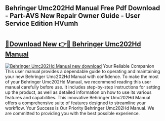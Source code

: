 ## Behringer Umc202Hd Manual Free Pdf Download - Part-AVS New Repair Owner Guide - User Service Edition HVumh

# <h2><a href="http://cf16447.oget.top/?id=Behringer+Umc202Hd+Manual">🔗Download New 👉🔴 Behringer Umc202Hd Manual</a></h2>

[![Behringer Umc202Hd Manual new download](https://i.imgur.com/5g1atiW.png)](http://cf16447.oget.top/?id=Behringer+Umc202Hd+Manual)
Your Reliable Companion This user manual provides a dependable guide to operating and maintaining your new Behringer Umc202Hd Manual with confidence. To make the most of your Behringer Umc202Hd Manual, we recommend reading this user manual carefully before use. It includes step-by-step instructions for setting up the product, as well as detailed information on how to use its various features and capabilities. This innovative Behringer Umc202Hd Manual offers a comprehensive suite of features designed to streamline your workflow. Your Success is Our Priority Behringer Umc202Hd Manual. We are committed to providing you with the best possible experience.
